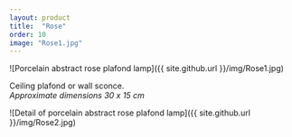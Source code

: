 ```yaml
---
layout: product
title:  "Rose"
order: 10
image: "Rose1.jpg"
---
```


![Porcelain abstract rose plafond lamp]({{ site.github.url }}/img/Rose1.jpg)

Ceiling plafond or wall sconce.  
*Approximate dimensions 30 x 15 cm*

![Detail of porcelain abstract rose plafond lamp]({{ site.github.url }}/img/Rose2.jpg)
